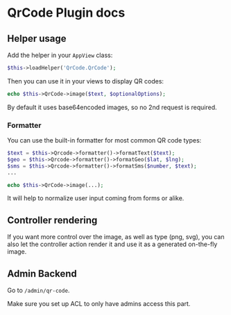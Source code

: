 # QrCode Plugin docs

## Helper usage

Add the helper in your `AppView` class:
```php
$this->loadHelper('QrCode.QrCode');
```
Then you can use it in your views to display QR codes:
```php
echo $this->QrCode->image($text, $optionalOptions);
```

By default it uses base64encoded images, so no 2nd request is required.

### Formatter
You can use the built-in formatter for most common QR code types:

```php
$text = $this->Qrcode->formatter()->formatText($text);
$geo = $this->Qrcode->formatter()->formatGeo($lat, $lng);
$sms = $this->Qrcode->formatter()->formatSms($number, $text);
...

echo $this->QrCode->image(...);
```
It will help to normalize user input coming from forms or alike.

## Controller rendering
If you want more control over the image, as well as type (png, svg), you
can also let the controller action render it and use it as a generated
on-the-fly image.


## Admin Backend
Go to `/admin/qr-code`.

Make sure you set up ACL to only have admins access this part.
